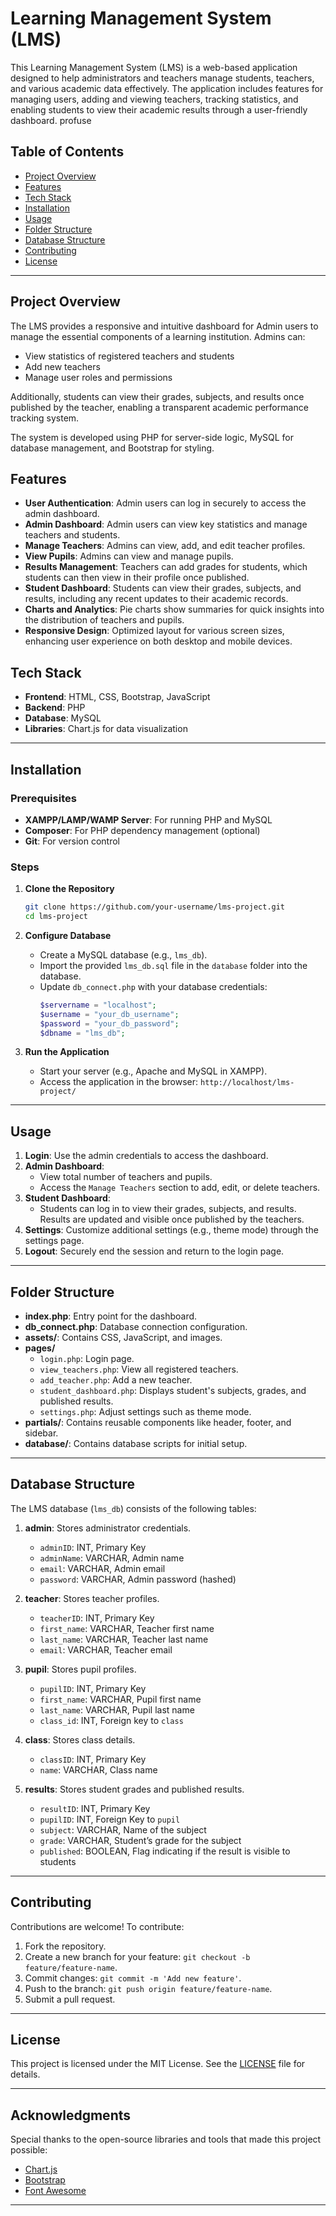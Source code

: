 

# Learning Management System (LMS)

This Learning Management System (LMS) is a web-based application designed to help administrators and teachers manage students, teachers, and various academic data effectively. The application includes features for managing users, adding and viewing teachers, tracking statistics, and enabling students to view their academic results through a user-friendly dashboard. profuse

## Table of Contents
- [Project Overview](#project-overview)
- [Features](#features)
- [Tech Stack](#tech-stack)
- [Installation](#installation)
- [Usage](#usage)
- [Folder Structure](#folder-structure)
- [Database Structure](#database-structure)
- [Contributing](#contributing)
- [License](#license)

---

## Project Overview

The LMS provides a responsive and intuitive dashboard for Admin users to manage the essential components of a learning institution. Admins can:
- View statistics of registered teachers and students
- Add new teachers
- Manage user roles and permissions

Additionally, students can view their grades, subjects, and results once published by the teacher, enabling a transparent academic performance tracking system.

The system is developed using PHP for server-side logic, MySQL for database management, and Bootstrap for styling.

## Features

- **User Authentication**: Admin users can log in securely to access the admin dashboard.
- **Admin Dashboard**: Admin users can view key statistics and manage teachers and students.
- **Manage Teachers**: Admins can view, add, and edit teacher profiles.
- **View Pupils**: Admins can view and manage pupils.
- **Results Management**: Teachers can add grades for students, which students can then view in their profile once published.
- **Student Dashboard**: Students can view their grades, subjects, and results, including any recent updates to their academic records.
- **Charts and Analytics**: Pie charts show summaries for quick insights into the distribution of teachers and pupils.
- **Responsive Design**: Optimized layout for various screen sizes, enhancing user experience on both desktop and mobile devices.

## Tech Stack

- **Frontend**: HTML, CSS, Bootstrap, JavaScript
- **Backend**: PHP
- **Database**: MySQL
- **Libraries**: Chart.js for data visualization

---

## Installation

### Prerequisites
- **XAMPP/LAMP/WAMP Server**: For running PHP and MySQL
- **Composer**: For PHP dependency management (optional)
- **Git**: For version control

### Steps

1. **Clone the Repository**
   ```bash
   git clone https://github.com/your-username/lms-project.git
   cd lms-project
   ```

2. **Configure Database**
   - Create a MySQL database (e.g., `lms_db`).
   - Import the provided `lms_db.sql` file in the `database` folder into the database.
   - Update `db_connect.php` with your database credentials:
     ```php
     $servername = "localhost";
     $username = "your_db_username";
     $password = "your_db_password";
     $dbname = "lms_db";
     ```

3. **Run the Application**
   - Start your server (e.g., Apache and MySQL in XAMPP).
   - Access the application in the browser: `http://localhost/lms-project/`

---

## Usage

1. **Login**: Use the admin credentials to access the dashboard.
2. **Admin Dashboard**: 
   - View total number of teachers and pupils.
   - Access the `Manage Teachers` section to add, edit, or delete teachers.
3. **Student Dashboard**: 
   - Students can log in to view their grades, subjects, and results. Results are updated and visible once published by the teachers.
4. **Settings**: Customize additional settings (e.g., theme mode) through the settings page.
5. **Logout**: Securely end the session and return to the login page.

---

## Folder Structure

- **index.php**: Entry point for the dashboard.
- **db_connect.php**: Database connection configuration.
- **assets/**: Contains CSS, JavaScript, and images.
- **pages/**
  - `login.php`: Login page.
  - `view_teachers.php`: View all registered teachers.
  - `add_teacher.php`: Add a new teacher.
  - `student_dashboard.php`: Displays student's subjects, grades, and published results.
  - `settings.php`: Adjust settings such as theme mode.
- **partials/**: Contains reusable components like header, footer, and sidebar.
- **database/**: Contains database scripts for initial setup.

---

## Database Structure

The LMS database (`lms_db`) consists of the following tables:

1. **admin**: Stores administrator credentials.
   - `adminID`: INT, Primary Key
   - `adminName`: VARCHAR, Admin name
   - `email`: VARCHAR, Admin email
   - `password`: VARCHAR, Admin password (hashed)
   
2. **teacher**: Stores teacher profiles.
   - `teacherID`: INT, Primary Key
   - `first_name`: VARCHAR, Teacher first name
   - `last_name`: VARCHAR, Teacher last name
   - `email`: VARCHAR, Teacher email
   
3. **pupil**: Stores pupil profiles.
   - `pupilID`: INT, Primary Key
   - `first_name`: VARCHAR, Pupil first name
   - `last_name`: VARCHAR, Pupil last name
   - `class_id`: INT, Foreign key to `class`
   
4. **class**: Stores class details.
   - `classID`: INT, Primary Key
   - `name`: VARCHAR, Class name

5. **results**: Stores student grades and published results.
   - `resultID`: INT, Primary Key
   - `pupilID`: INT, Foreign Key to `pupil`
   - `subject`: VARCHAR, Name of the subject
   - `grade`: VARCHAR, Student’s grade for the subject
   - `published`: BOOLEAN, Flag indicating if the result is visible to students

---

## Contributing

Contributions are welcome! To contribute:
1. Fork the repository.
2. Create a new branch for your feature: `git checkout -b feature/feature-name`.
3. Commit changes: `git commit -m 'Add new feature'`.
4. Push to the branch: `git push origin feature/feature-name`.
5. Submit a pull request.

---

## License

This project is licensed under the MIT License. See the [LICENSE](LICENSE) file for details.

---

## Acknowledgments

Special thanks to the open-source libraries and tools that made this project possible:
- [Chart.js](https://www.chartjs.org/)
- [Bootstrap](https://getbootstrap.com/)
- [Font Awesome](https://fontawesome.com/)

---
